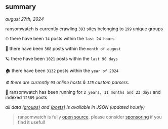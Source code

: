 
## summary
_august 27th, 2024_

ransomwatch is currently crawling `393` sites belonging to `199` unique groups

⏲ there have been `14` posts within the `last 24 hours`

🦈 there have been `368` posts within the `month of august`

🪐 there have been `1021` posts within the `last 90 days`

🏚 there have been `3132` posts within the `year of 2024`

_⚙️ there are currently `93` online hosts & `125` custom parsers._

🦕 ransomwatch has been running for `2 years, 11 months and 23 days` and indexed `12589` posts

_all data  [(groups)](http://ransomwhat.telemetry.ltd/groups) and [(posts)](http://ransomwhat.telemetry.ltd/posts) is available in JSON (updated hourly)_

> ransomwatch is fully [open source](https://github.com/joshhighet/ransomwatch#ransomwatch--). please consider [sponsoring](https://github.com/sponsors/joshhighet) if you find it useful!
